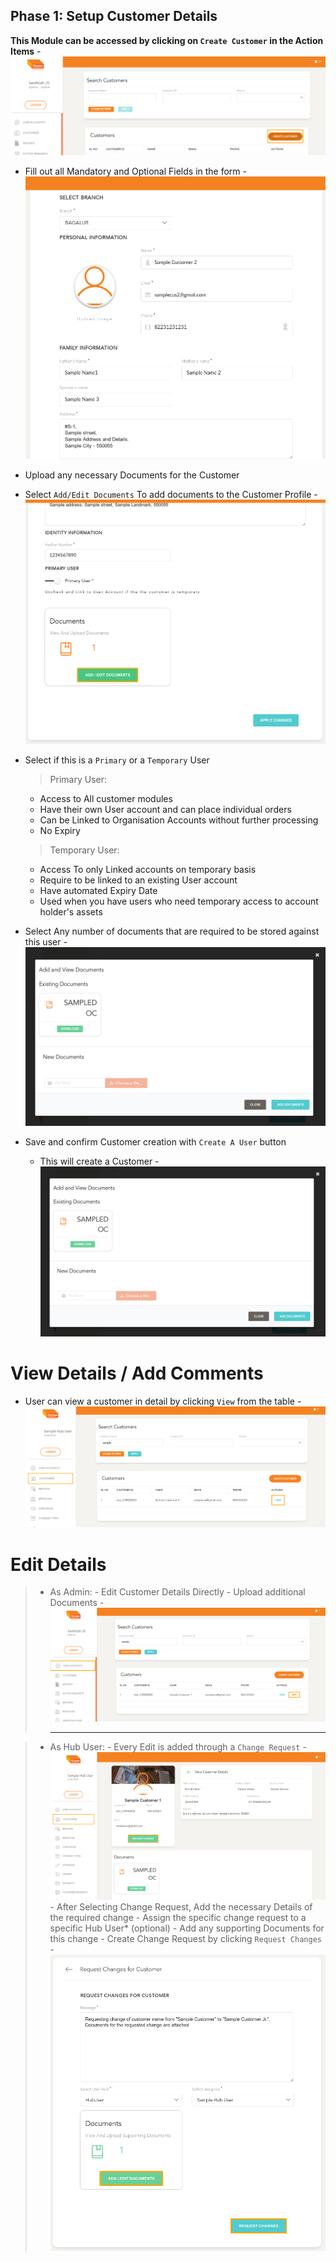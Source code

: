 ## Phase 1: Setup Customer Details

  **This Module can be accessed by clicking on `Create Customer` in the Action Items**
  -![N|Solid](media/cus1.png)
  
  - Fill out all Mandatory and Optional Fields in the form
  -![N|Solid](media/cus2.png)  

  - Upload any necessary Documents for the Customer
  - Select `Add/Edit Documents` To add documents to the Customer Profile
  -![N|Solid](media/cus4.png)  

  - Select if this is a `Primary` or a `Temporary` User
    > Primary User:
      - Access to All customer modules
      - Have their own User account and can place individual orders
      - Can be Linked to Organisation Accounts without further processing
      - No Expiry

    > Temporary User:
      - Access To only Linked accounts on temporary basis
      - Require to be linked to an existing User account
      - Have automated Expiry Date
      - Used when you have users who need temporary access to account holder's assets 

  - Select Any number of documents that are required to be stored against this user
  -![N|Solid](media/cus5.png)    

  - Save and confirm Customer creation with `Create A User` button
    - This will create a Customer
  -![N|Solid](media/cus5.png)    

# View Details / Add Comments

  - User can view a customer in detail by clicking `View` from the table
  -![N|Solid](media/cus6.png)

# Edit Details

  >- As Admin:
    - Edit Customer Details Directly
    - Upload additional Documents
    -![N|Solid](media/cus9.png)
    <hr/>

  >- As Hub User:
    - Every Edit is added through a `Change Request`
    -![N|Solid](media/cus7.png)
    <br/>
    - After Selecting Change Request, Add the necessary Details of the required change
    - Assign the specific change request to a specific Hub User* (optional)
    - Add any supporting Documents for this change
    - Create Change Request by clicking `Request Changes`
    -![N|Solid](media/cus8.png)

